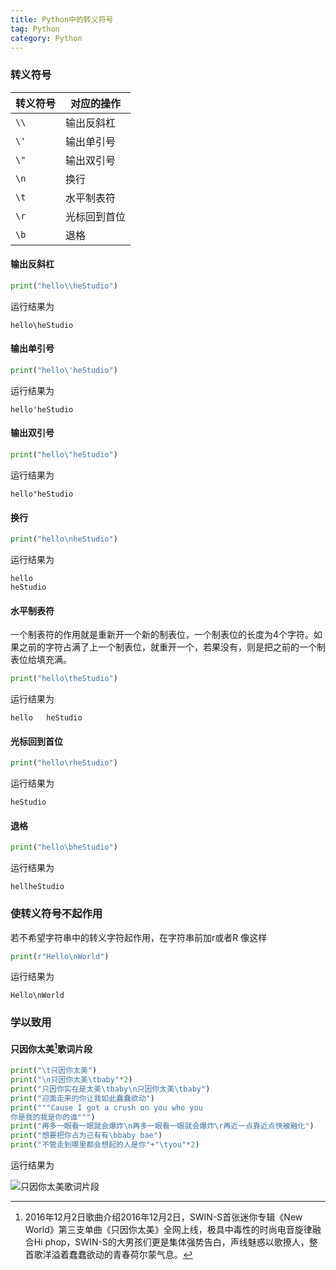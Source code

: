 ```yaml
---
title: Python中的转义符号
tag: Python
category: Python
---
```


### 转义符号
| 转义符号 | 对应的操作 |
|---|---|
| `\\` | 输出反斜杠 |
| `\'` | 输出单引号 |
| `\"` | 输出双引号 |
| `\n` | 换行 |
| `\t` | 水平制表符 |
| `\r` | 光标回到首位 |
| `\b` | 退格 |

#### 输出反斜杠
```python
print("hello\\heStudio")
```
运行结果为
```text
hello\heStudio
```

#### 输出单引号
```python
print("hello\'heStudio")
```
运行结果为
```text
hello'heStudio
```

#### 输出双引号
```python
print("hello\"heStudio")
```
运行结果为
```text
hello"heStudio
```

#### 换行
```python
print("hello\nheStudio")
```
运行结果为
```text
hello
heStudio
```

#### 水平制表符
一个制表符的作用就是重新开一个新的制表位，一个制表位的长度为4个字符。如果之前的字符占满了上一个制表位，就重开一个，若果没有，则是把之前的一个制表位给填充满。

```python
print("hello\theStudio")
```
运行结果为
```
hello   heStudio
```

#### 光标回到首位
```python
print("hello\rheStudio")
```
运行结果为
```text
heStudio
```

#### 退格
```python
print("hello\bheStudio")
```
运行结果为
```text
hellheStudio
```

### 使转义符号不起作用
若不希望字符串中的转义字符起作用，在字符串前加r或者R
像这样
```python
print(r"Hello\nWorld")
```
运行结果为
```text
Hello\nWorld
```

### 学以致用
#### 只因你太美[^1]歌词片段

[^1]:  2016年12月2日歌曲介绍2016年12月2日，SWIN-S首张迷你专辑《New World》第三支单曲《只因你太美》全网上线，极具中毒性的时尚电音旋律融合Hi phop，SWIN-S的大男孩们更是集体强势告白，声线魅惑以歌撩人，整首歌洋溢着蠢蠢欲动的青春荷尔蒙气息。

```python
print("\t只因你太美")
print("\n只因你太美\tbaby"*2)
print("只因你实在是太美\tbaby\n只因你太美\tbaby")
print("迎面走来的你让我如此蠢蠢欲动")
print("""Cause I got a crush on you who you
你是我的我是你的谁""")
print("再多一眼看一眼就会爆炸\n再多一眼看一眼就会爆炸\r再近一点靠近点快被融化")
print("想要把你占为己有有\bbaby bae")
print("不管走到哪里都会想起的人是你"+"\tyou"*2)
```
运行结果为

![只因你太美歌词片段](https://image.hestudio.net/img/2022/12/11/63959ea96002c.jpg)


